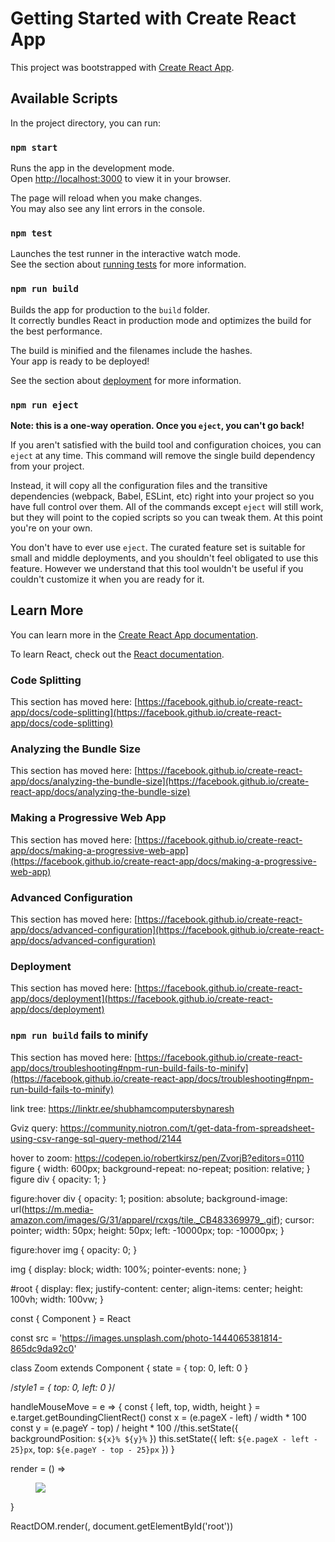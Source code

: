 # Getting Started with Create React App

This project was bootstrapped with [Create React App](https://github.com/facebook/create-react-app).

## Available Scripts

In the project directory, you can run:

### `npm start`

Runs the app in the development mode.\
Open [http://localhost:3000](http://localhost:3000) to view it in your browser.

The page will reload when you make changes.\
You may also see any lint errors in the console.

### `npm test`

Launches the test runner in the interactive watch mode.\
See the section about [running tests](https://facebook.github.io/create-react-app/docs/running-tests) for more information.

### `npm run build`

Builds the app for production to the `build` folder.\
It correctly bundles React in production mode and optimizes the build for the best performance.

The build is minified and the filenames include the hashes.\
Your app is ready to be deployed!

See the section about [deployment](https://facebook.github.io/create-react-app/docs/deployment) for more information.

### `npm run eject`

**Note: this is a one-way operation. Once you `eject`, you can't go back!**

If you aren't satisfied with the build tool and configuration choices, you can `eject` at any time. This command will remove the single build dependency from your project.

Instead, it will copy all the configuration files and the transitive dependencies (webpack, Babel, ESLint, etc) right into your project so you have full control over them. All of the commands except `eject` will still work, but they will point to the copied scripts so you can tweak them. At this point you're on your own.

You don't have to ever use `eject`. The curated feature set is suitable for small and middle deployments, and you shouldn't feel obligated to use this feature. However we understand that this tool wouldn't be useful if you couldn't customize it when you are ready for it.

## Learn More

You can learn more in the [Create React App documentation](https://facebook.github.io/create-react-app/docs/getting-started).

To learn React, check out the [React documentation](https://reactjs.org/).

### Code Splitting

This section has moved here: [https://facebook.github.io/create-react-app/docs/code-splitting](https://facebook.github.io/create-react-app/docs/code-splitting)

### Analyzing the Bundle Size

This section has moved here: [https://facebook.github.io/create-react-app/docs/analyzing-the-bundle-size](https://facebook.github.io/create-react-app/docs/analyzing-the-bundle-size)

### Making a Progressive Web App

This section has moved here: [https://facebook.github.io/create-react-app/docs/making-a-progressive-web-app](https://facebook.github.io/create-react-app/docs/making-a-progressive-web-app)

### Advanced Configuration

This section has moved here: [https://facebook.github.io/create-react-app/docs/advanced-configuration](https://facebook.github.io/create-react-app/docs/advanced-configuration)

### Deployment

This section has moved here: [https://facebook.github.io/create-react-app/docs/deployment](https://facebook.github.io/create-react-app/docs/deployment)

### `npm run build` fails to minify

This section has moved here: [https://facebook.github.io/create-react-app/docs/troubleshooting#npm-run-build-fails-to-minify](https://facebook.github.io/create-react-app/docs/troubleshooting#npm-run-build-fails-to-minify)

link tree:
https://linktr.ee/shubhamcomputersbynaresh

Gviz query:
https://community.niotron.com/t/get-data-from-spreadsheet-using-csv-range-sql-query-method/2144

hover to zoom: https://codepen.io/robertkirsz/pen/ZvorjB?editors=0110
figure {
  width: 600px;
  background-repeat: no-repeat;
  position: relative;
}
figure div {
  opacity: 1;
}

figure:hover div {
  opacity: 1;
  position: absolute;
  background-image: url(https://m.media-amazon.com/images/G/31/apparel/rcxgs/tile._CB483369979_.gif);
  cursor: pointer;
  width: 50px;
  height: 50px;
  left: -10000px;
  top: -10000px;
}

figure:hover img {
  opacity: 0;
}

img {
  display: block;
  width: 100%;
  pointer-events: none;
}

#root {
  display: flex;
  justify-content: center;
  align-items: center;
  height: 100vh;
  width: 100vw;
}

const { Component } = React

const src = 'https://images.unsplash.com/photo-1444065381814-865dc9da92c0'

class Zoom extends Component {
  state = {
    top: 0,
    left: 0
  }
  
  /*style1 = {
    top: 0,
    left: 0
  }*/

  handleMouseMove = e => {
    const { left, top, width, height } = e.target.getBoundingClientRect()
    const x = (e.pageX - left) / width * 100
    const y = (e.pageY - top) / height * 100
    //this.setState({ backgroundPosition: `${x}% ${y}%` })
    this.setState({ left: `${e.pageX - left - 25}px`, top: `${e.pageY - top - 25}px` })
  }

  render = () =>
    <figure onMouseMove={this.handleMouseMove}>
    <div style={this.state}/>
      <img src={src} />
    </figure>
}

ReactDOM.render(<Zoom />, document.getElementById('root'))
